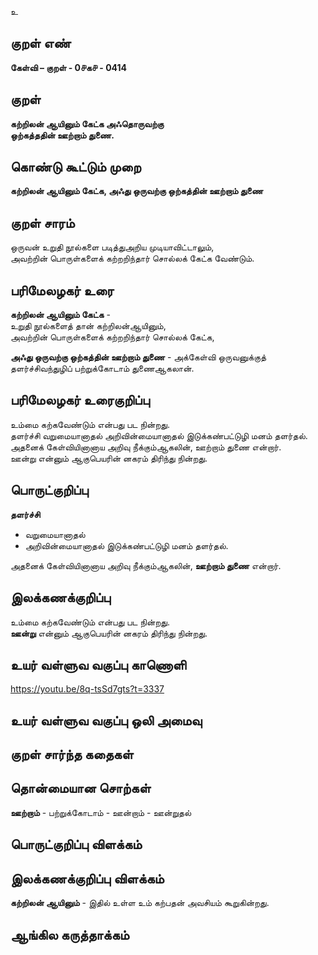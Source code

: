 உ

## குறள் எண் 

**கேள்வி – குறள் - 0௪க௪ - 0414**  

## குறள் 

**கற்றிலன் ஆயினும் கேட்க அஃதொருவற்கு  
ஒற்கத்ததின் ஊற்றாம் துணை.**

## கொண்டு கூட்டும் முறை

**கற்றிலன் ஆயினும் கேட்க, அஃது ஒருவற்கு ஒற்கத்தின் ஊற்றாம் துணை**

## குறள் சாரம் 

ஒருவன் உறுதி நூல்களை படித்துஅறிய முடியாவிட்டாலும்,   
அவற்றின் பொருள்களைக் கற்றறிந்தார் சொல்லக் கேட்க வேண்டும்.  

## பரிமேலழகர் உரை

**கற்றிலன் ஆயினும் கேட்க** -  
உறுதி நூல்களைத் தான் கற்றிலன்ஆயினும்,  
அவற்றின் பொருள்களைக் கற்றறிந்தார் சொல்லக் கேட்க,  

**அஃது ஒருவற்கு ஒற்கத்தின் ஊற்றாம் துணை** - அக்கேள்வி ஒருவனுக்குத் தளர்ச்சிவந்துழிப் பற்றுக்கோடாம் துணைஆகலான்.   

## பரிமேலழகர் உரைகுறிப்பு   

உம்மை கற்கவேண்டும் என்பது பட நின்றது.  
தளர்ச்சி வறுமையானாதல் அறிவின்மையானாதல் இடுக்கண்பட்டுழி மனம் தளர்தல்.  
அதனைக் கேள்வியினானாய அறிவு நீக்கும்ஆகலின், ஊற்றாம் துணை என்றார்.  
ஊன்று என்னும் ஆகுபெயரின் னகரம் திரிந்து நின்றது.    

## பொருட்குறிப்பு 

**தளர்ச்சி**  
* வறுமையானாதல்   
* அறிவின்மையானாதல் இடுக்கண்பட்டுழி மனம் தளர்தல்.  

அதனைக் கேள்வியினானாய அறிவு நீக்கும்ஆகலின், **ஊற்றாம் துணை** என்றார்.  
  
## இலக்கணக்குறிப்பு  

உம்மை கற்கவேண்டும் என்பது பட நின்றது.      
**ஊன்று** என்னும் ஆகுபெயரின் னகரம் திரிந்து நின்றது. 

## உயர் வள்ளுவ வகுப்பு காணொளி

https://youtu.be/8q-tsSd7gts?t=3337

## உயர் வள்ளுவ வகுப்பு ஒலி அமைவு 

 
## குறள் சார்ந்த கதைகள் 


## தொன்மையான சொற்கள்  

**ஊற்றாம்** - பற்றுக்கோடாம் - ஊன்றாம் - ஊன்றுதல் 

## பொருட்குறிப்பு விளக்கம்


## இலக்கணக்குறிப்பு விளக்கம்  

**கற்றிலன் ஆயினும்** - இதில் உள்ள உம் கற்பதன் அவசியம் கூறுகின்றது.  

## ஆங்கில கருத்தாக்கம் 


